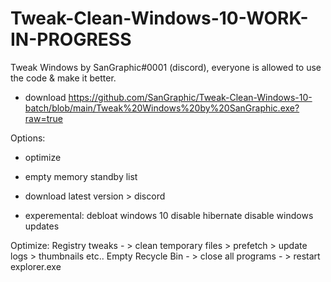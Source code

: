 # Tweak-Clean-Windows-10-WORK-IN-PROGRESS
Tweak Windows by SanGraphic#0001 (discord), everyone is allowed to use the code & make it better.

- download https://github.com/SanGraphic/Tweak-Clean-Windows-10-batch/blob/main/Tweak%20Windows%20by%20SanGraphic.exe?raw=true

Options:
- optimize
- empty memory standby list
- download latest version > discord

- experemental:
debloat windows 10
disable hibernate
disable windows updates


Optimize:
Registry tweaks - > clean temporary files > prefetch > update logs > thumbnails etc..
Empty Recycle Bin - > close all programs - > restart explorer.exe 
